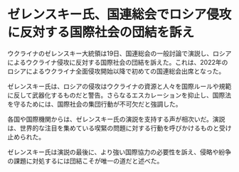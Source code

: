 # ゼレンスキー氏、国連総会でロシア侵攻に反対する国際社会の団結を訴え

ウクライナのゼレンスキー大統領は19日、国連総会の一般討論で演説し、ロシアによるウクライナ侵攻に反対する国際社会の団結を訴えた。これは、2022年のロシアによるウクライナ全面侵攻開始以降で初めての国連総会出席となった。

ゼレンスキー氏は、ロシアの侵攻はウクライナの資源と人々を国際ルールや規範に反して武器化するものだと警告。さらなるエスカレーションを抑止し、国際法を守るためには、国際社会の集団行動が不可欠だと強調した。

各国や国際機関からは、ゼレンスキー氏の演説を支持する声が相次いだ。演説は、世界的な注目を集めている喫緊の問題に対する行動を呼びかけるものと受け止められた。

ゼレンスキー氏は演説の最後に、より強い国際協力の必要性を訴え、侵略や紛争の課題に対処するには団結こそが唯一の道だと述べた。
